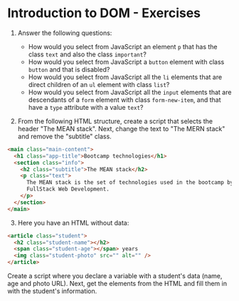 # Introduction to DOM - Exercises

1. Answer the following questions:

   - How would you select from JavaScript an element `p` that has the class `text` and also the class `important`?
   - How would you select from JavaScript a `button` element with class `button` and that is disabled?
   - How would you select from JavaScript all the `li` elements that are direct children of an `ul` element with class `list`?
   - How would you select from JavaScript all the `input` elements that are descendants of a `form` element with class `form-new-item`, and that have a `type` attribute with a value `text`?

2. From the following HTML structure, create a script that selects the header "The MEAN stack". Next, change the text to "The MERN stack" and remove the "subtitle" class.

```html
<main class="main-content">
  <h1 class="app-title">Bootcamp technologies</h1>
  <section class="info">
    <h2 class="subtitle">The MEAN stack</h2>
    <p class="text">
      The MEAN stack is the set of technologies used in the bootcamp by
      FullStack Web Development.
    </p>
  </section>
</main>
```

3. Here you have an HTML without data:

```html
<article class="student">
  <h2 class="student-name"></h2>
  <span class="student-age"></span> years
  <img class="student-photo" src="" alt="" />
</article>
```

Create a script where you declare a variable with a student's data
(name, age and photo URL). Next, get the elements from the HTML
and fill them in with the student's information.